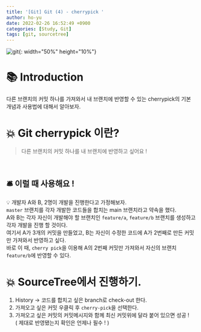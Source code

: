```yaml
---
title: '[Git] Git (4) - cherrypick '
author: ho-yu
date: 2022-02-26 16:52:49 +0900
categories: [Study, Git]
tags: [git, sourcetree]
---
```


![git](https://user-images.githubusercontent.com/64628448/155834033-6e1dbb9a-3531-47c9-805f-6ed3ffa34702.png){: width="50%" height="10%"}

# 📚 Introduction

다른 브랜치의 커밋 하나를 가져와서 내 브랜치에 반영할 수 있는 cherrypick의 기본 개념과 사용법에 대해서 알아보자.

# 💥 Git cherrypick 이란? 
> 다른 브랜치의 커밋 하나를 내 브랜치에 반영하고 싶어요 !
<br>

## 🛎 이럴 때 사용해요 !

💡 개발자 A와 B, 2명이 개발을 진행한다고 가정해보자. <br>
`master` 브랜치를 각자 개발한 코드들을 합치는 main 브랜치라고 약속을 했다. <br> 
A와 B는 각자 자신이 개발해야 할 브랜치인 `feature/a`, `feature/b` 브랜치를 생성하고 각자 개발을 진행 할 것이다. <br>
여기서 A가 3개의 커밋을 만들었고, B는 자신이 수정한 코드에 A가 2번째로 만든 커밋만 가져와서 반영하고 싶다. <br>
바로 이 때, `cherry pick`을 이용해 A의 2번째 커밋만 가져와서 자신의 브랜치 `feature/b`에 반영할 수 있다.


# 💥 SourceTree에서 진행하기.
1. History → 코드를 합치고 싶은 branch로 check-out 한다.
2. 가져오고 싶은 커밋 우클릭 후 `cherry-pick`을 선택한다.
3. 가져오고 싶은 커밋의 커밋메시지와 함께 최신 커밋위에 달라 붙어 있으면 성공 ! <br>
    ( 제대로 반영됐는지 확인은 언제나 필수 ! )



